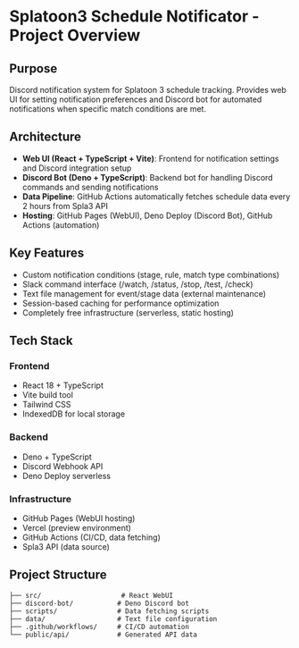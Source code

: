 # Splatoon3 Schedule Notificator - Project Overview

## Purpose
Discord notification system for Splatoon 3 schedule tracking. Provides web UI for setting notification preferences and Discord bot for automated notifications when specific match conditions are met.

## Architecture
- **Web UI (React + TypeScript + Vite)**: Frontend for notification settings and Discord integration setup
- **Discord Bot (Deno + TypeScript)**: Backend bot for handling Discord commands and sending notifications  
- **Data Pipeline**: GitHub Actions automatically fetches schedule data every 2 hours from Spla3 API
- **Hosting**: GitHub Pages (WebUI), Deno Deploy (Discord Bot), GitHub Actions (automation)

## Key Features
- Custom notification conditions (stage, rule, match type combinations)
- Slack command interface (/watch, /status, /stop, /test, /check)
- Text file management for event/stage data (external maintenance)
- Session-based caching for performance optimization
- Completely free infrastructure (serverless, static hosting)

## Tech Stack
### Frontend
- React 18 + TypeScript
- Vite build tool
- Tailwind CSS
- IndexedDB for local storage

### Backend  
- Deno + TypeScript
- Discord Webhook API
- Deno Deploy serverless

### Infrastructure
- GitHub Pages (WebUI hosting)
- Vercel (preview environment)
- GitHub Actions (CI/CD, data fetching)
- Spla3 API (data source)

## Project Structure
```
├── src/                    # React WebUI
├── discord-bot/           # Deno Discord bot
├── scripts/               # Data fetching scripts  
├── data/                  # Text file configuration
├── .github/workflows/     # CI/CD automation
└── public/api/            # Generated API data
```